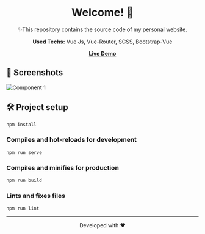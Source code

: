 <div align="center">
  <h1>Welcome! 👋</h1>
  <p>✨This repository contains the source code of my personal website.</p>
  <p><strong>Used Techs:</strong> Vue Js, Vue-Router, SCSS, Bootstrap-Vue</p>
  <a href="https://cerendemirci.netlify.app/"><strong>Live Demo</strong></a>
</div>

<h2>🧐 Screenshots</h2>

![Component 1](https://user-images.githubusercontent.com/40372039/134023073-f3f05e1e-1d55-44d2-a70d-8e627cf2db5d.png)
## 🛠️ Project setup

```
npm install
```
### Compiles and hot-reloads for development
```
npm run serve
```

### Compiles and minifies for production
```
npm run build
```

### Lints and fixes files
```
npm run lint
```

<hr/>
<p align="center">
Developed with ❤️
</p>
